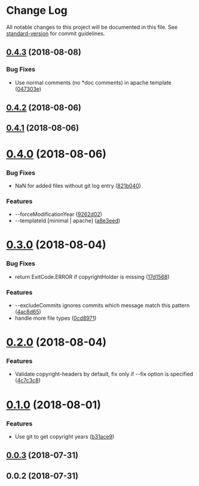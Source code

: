 # Change Log

All notable changes to this project will be documented in this file. See [standard-version](https://github.com/conventional-changelog/standard-version) for commit guidelines.

<a name="0.4.3"></a>
## [0.4.3](https://github.com/shybyte/copyright-header/compare/v0.4.2...v0.4.3) (2018-08-08)


### Bug Fixes

* Use normal comments (no *doc comments) in apache template ([047303e](https://github.com/shybyte/copyright-header/commit/047303e))



<a name="0.4.2"></a>
## [0.4.2](https://github.com/shybyte/copyright-header/compare/v0.4.0...v0.4.2) (2018-08-06)



<a name="0.4.1"></a>
## [0.4.1](https://github.com/shybyte/copyright-header/compare/v0.4.0...v0.4.1) (2018-08-06)



<a name="0.4.0"></a>
# [0.4.0](https://github.com/shybyte/copyright-header/compare/v0.3.0...v0.4.0) (2018-08-06)


### Bug Fixes

* NaN for added files without git log entry ([821b040](https://github.com/shybyte/copyright-header/commit/821b040))


### Features

* --forceModificationYear ([9262d02](https://github.com/shybyte/copyright-header/commit/9262d02))
* --templateId [minimal | apache] ([a8e3eed](https://github.com/shybyte/copyright-header/commit/a8e3eed))



<a name="0.3.0"></a>
# [0.3.0](https://github.com/shybyte/copyright-header/compare/v0.2.0...v0.3.0) (2018-08-04)


### Bug Fixes

* return ExitCode.ERROR if copyrightHolder is missing ([17d1568](https://github.com/shybyte/copyright-header/commit/17d1568))


### Features

* --excludeCommits ignores commits which message match this pattern ([4ac8d65](https://github.com/shybyte/copyright-header/commit/4ac8d65))
* handle more file types ([0cd8971](https://github.com/shybyte/copyright-header/commit/0cd8971))



<a name="0.2.0"></a>
# [0.2.0](https://github.com/shybyte/copyright-header/compare/v0.1.0...v0.2.0) (2018-08-04)


### Features

* Validate copyright-headers by default, fix only if --fix option is specified ([4c7c3c8](https://github.com/shybyte/copyright-header/commit/4c7c3c8))



<a name="0.1.0"></a>
# [0.1.0](https://github.com/shybyte/copyright-header/compare/v0.0.3...v0.1.0) (2018-08-01)


### Features

* Use git to get copyright years ([b31ace9](https://github.com/shybyte/copyright-header/commit/b31ace9))



<a name="0.0.3"></a>
## [0.0.3](https://github.com/shybyte/copyright-header/compare/v0.0.2...v0.0.3) (2018-07-31)



<a name="0.0.2"></a>
## 0.0.2 (2018-07-31)
